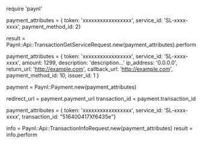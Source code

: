 
  require 'paynl'

  payment_attributes = {
    token: 'xxxxxxxxxxxxxxxxx',
    service_id: 'SL-xxxx-xxxx',
    payment_method_id: 2}

  result = Paynl::Api::TransactionGetServiceRequest.new(payment_attributes).perform


  payment_attributes = {
    token: 'xxxxxxxxxxxxxxxxx',
    service_id: 'SL-xxxx-xxxx',
    amount: 1299,
    description: 'description...'
    ip_address: '0.0.0.0',
    return_url: 'http://example.com',
    callback_url: 'http://example.com',
    payment_method_id: 10,
    issuer_id: 1
  }

  payment = Paynl::Payment.new(payment_attributes)

  redirect_url   = payment.payment_url
  transaction_id = payment.transaction_id


  payment_attributes = {
    token: 'xxxxxxxxxxxxxxxxx',
    service_id: 'SL-xxxx-xxxx',
    transaction_id: "516400417Xf6435e"}

  info = Paynl::Api::TransactionInfoRequest.new(payment_attributes)
  result = info.perform


